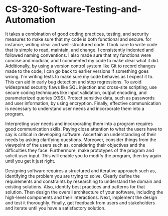 # CS-320-Software-Testing-and-Automation

It takes a combination of good coding practices, testing, and security measures to make sure that my code is both functional and secure. 
for instance, writing clear and well-structured code. I took care to write code that is simple to read, maintain, and change. I consistently indented and followed naming conventions. I also made sure that my functions were concise and modular, and I commented my code to make clear what it did. Additionally, by using a version control system like Git to record changes made to the code, I can go back to earlier versions if something goes wrong. I'm writing tests to make sure my code behaves as I expect it to. This can aid in early bug detection and stop regressions. To avoid widespread security flaws like SQL injection and cross-site scripting, use secure coding techniques like input validation, output encoding, and parameterized queries (XSS). Protect sensitive data, such as passwords and user information, by using encryption. Finally, effective communication is necessary to understand user needs and incorporate them into a program.

Interpreting user needs and incorporating them into a program requires good communication skills. Paying close attention to what the users have to say is critical in developing software. Ascertain an understanding of their needs by asking clarifying questions. Moreover, consider things from the viewpoint of the users such as, considering their objectives and the difficulties they face. Furthermore, make prototypes of the program and solicit user input. This will enable you to modify the program, then try again until you get it just right.

Designing software requires a structured and iterative approach such as, identifying the problem you are trying to solve. Clearly define the requirements and constraints by researching to understand the domain and existing solutions. Also, identify best practices and patterns for that solution. Then design the overall architecture of your software, including the high-level components and their interactions. Next, implement the design and test it thoroughly. Finally, get feedback from users and stakeholders and iterate until you have a satisfactory solution.
